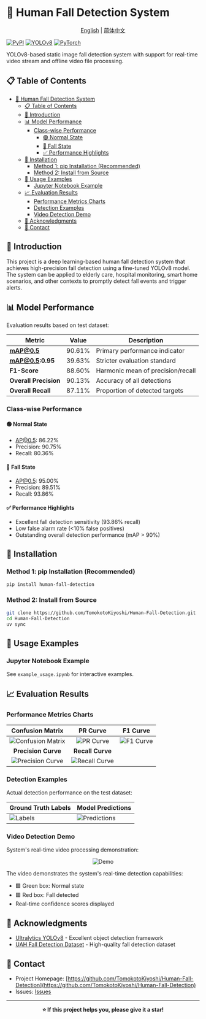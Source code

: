 # 🚨 Human Fall Detection System

<div align="center">

[English](README.md) | [简体中文](README_CN.md)

</div>

[![PyPI](https://img.shields.io/pypi/v/human-fall-detection?style=for-the-badge&logo=pypi&logoColor=white)](https://pypi.org/project/human-fall-detection/)
[![YOLOv8](https://img.shields.io/badge/YOLOv8-00FFFF?style=for-the-badge&logo=yolo&logoColor=black)](https://github.com/ultralytics/ultralytics)
[![PyTorch](https://img.shields.io/badge/PyTorch-EE4C2C?style=for-the-badge&logo=pytorch&logoColor=white)](https://pytorch.org/)

YOLOv8-based static image fall detection system with support for real-time video stream and offline video file processing.

## 📋 Table of Contents

- [🚨 Human Fall Detection System](#-human-fall-detection-system)
  - [📋 Table of Contents](#-table-of-contents)
  - [🎯 Introduction](#-introduction)
  - [📊 Model Performance](#-model-performance)
    - [Class-wise Performance](#class-wise-performance)
      - [🟢 Normal State](#-normal-state)
      - [🔴 Fall State](#-fall-state)
      - [✅ Performance Highlights](#-performance-highlights)
  - [💾 Installation](#-installation)
    - [Method 1: pip Installation (Recommended)](#method-1-pip-installation-recommended)
    - [Method 2: Install from Source](#method-2-install-from-source)
  - [📖 Usage Examples](#-usage-examples)
    - [Jupyter Notebook Example](#jupyter-notebook-example)
  - [📈 Evaluation Results](#-evaluation-results)
    - [Performance Metrics Charts](#performance-metrics-charts)
    - [Detection Examples](#detection-examples)
    - [Video Detection Demo](#video-detection-demo)
  - [🙏 Acknowledgments](#-acknowledgments)
  - [📮 Contact](#-contact)

## 🎯 Introduction

This project is a deep learning-based human fall detection system that achieves high-precision fall detection using a fine-tuned YOLOv8 model. The system can be applied to elderly care, hospital monitoring, smart home scenarios, and other contexts to promptly detect fall events and trigger alerts.

## 📊 Model Performance

Evaluation results based on test dataset:

| Metric                | Value  | Description                       |
| --------------------- | ------ | --------------------------------- |
| **mAP@0.5**           | 90.61% | Primary performance indicator     |
| **mAP@0.5:0.95**      | 39.63% | Stricter evaluation standard      |
| **F1-Score**          | 88.60% | Harmonic mean of precision/recall |
| **Overall Precision** | 90.13% | Accuracy of all detections        |
| **Overall Recall**    | 87.11% | Proportion of detected targets    |

### Class-wise Performance

#### 🟢 Normal State
- AP@0.5: 86.22%
- Precision: 90.75%
- Recall: 80.36%

#### 🔴 Fall State
- AP@0.5: 95.00%
- Precision: 89.51%
- Recall: 93.86%

#### ✅ Performance Highlights
- Excellent fall detection sensitivity (93.86% recall)
- Low false alarm rate (<10% false positives)
- Outstanding overall detection performance (mAP > 90%)


## 💾 Installation

### Method 1: pip Installation (Recommended)

```bash
pip install human-fall-detection
```

### Method 2: Install from Source

```bash
git clone https://github.com/TomokotoKiyoshi/Human-Fall-Detection.git
cd Human-Fall-Detection
uv sync
```

## 📖 Usage Examples

### Jupyter Notebook Example

See `example_usage.ipynb` for interactive examples.

## 📈 Evaluation Results

### Performance Metrics Charts

|                                    Confusion Matrix                                     |                              PR Curve                              |                            F1 Curve                             |
| :-------------------------------------------------------------------------------------: | :----------------------------------------------------------------: | :-------------------------------------------------------------: |
| ![Confusion Matrix](results/evaluation/test_evaluation/confusion_matrix_normalized.png) |  ![PR Curve](results/evaluation/test_evaluation/BoxPR_curve.png)   | ![F1 Curve](results/evaluation/test_evaluation/BoxF1_curve.png) |
|                                   **Precision Curve**                                   |                          **Recall Curve**                          |                                                                 |
|          ![Precision Curve](results/evaluation/test_evaluation/BoxP_curve.png)          | ![Recall Curve](results/evaluation/test_evaluation/BoxR_curve.png) |                                                                 |

### Detection Examples

Actual detection performance on the test dataset:

| Ground Truth Labels                                                 | Model Predictions                                                      |
| ------------------------------------------------------------------- | ---------------------------------------------------------------------- |
| ![Labels](results/evaluation/test_evaluation/val_batch0_labels.jpg) | ![Predictions](results/evaluation/test_evaluation/val_batch0_pred.jpg) |

### Video Detection Demo

System's real-time video processing demonstration:

<div align="center">

![Demo](results/fall_detection/output_demo.gif)

</div>

The video demonstrates the system's real-time detection capabilities:
- 🟩 Green box: Normal state
- 🟥 Red box: Fall detected
- Real-time confidence scores displayed


## 🙏 Acknowledgments

- [Ultralytics YOLOv8](https://github.com/ultralytics/ultralytics) - Excellent object detection framework
- [UAH Fall Detection Dataset](https://gram.web.uah.es/data/datasets/fpds/index.html) - High-quality fall detection dataset

## 📮 Contact

- Project Homepage: [https://github.com/TomokotoKiyoshi/Human-Fall-Detection](https://github.com/TomokotoKiyoshi/Human-Fall-Detection)
- Issues: [Issues](https://github.com/TomokotoKiyoshi/Human-Fall-Detection/issues)

---

<div align="center">

**⭐ If this project helps you, please give it a star!**

</div>
